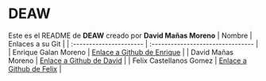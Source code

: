 # DEAW
Este es el README de **DEAW** creado por **David Mañas Moreno**
| Nombre                  | Enlaces a su Git                   |
| :---------------------- | :--------------------------------  |
| Enrique Galan Moreno    | [Enlace a Github de Enrique](https://github.com/Kike680)       |
| David Mañas Moreno      | [Enlace a Github de David](https://github.com/Dmm713)          |
| Felix Castellanos Gomez | [Enlace a Github de Felix](https://github.com/Kokimbo)         |